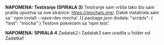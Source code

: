 **NAPOMENA: Testiranje (SPIRALA 3)**
Testiranje sam vršila tako što sam pratila upustva sa ove stranice: https://mochajs.org/.
Dakle instalirala sam sa ' npm install --save-dev mocha'. U package.json dodala: 
"scripts": {
  "test": "mocha"
}
Testove pokrećem sa 'npm test'.

**NAPOMENA: SPIRALA 4**
Zadatak2 i Zadatak3 sam uradila u folder od Zadatka1